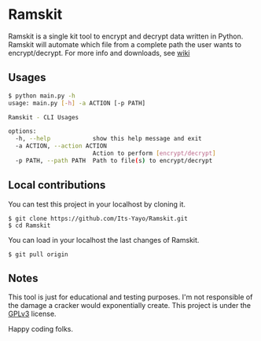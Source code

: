 # Ramskit
Ramskit is a single kit tool to encrypt and decrypt data written in Python. Ramskit will automate which file from a complete path the user wants to encrypt/decrypt. For more info and downloads, see [wiki](https://its-yayo.github.io/ramskit)

## Usages

```bash
$ python main.py -h                                                                          
usage: main.py [-h] -a ACTION [-p PATH]

Ramskit - CLI Usages

options:
  -h, --help            show this help message and exit
  -a ACTION, --action ACTION
                        Action to perform [encrypt/decrypt]
  -p PATH, --path PATH  Path to file(s) to encrypt/decrypt
```

## Local contributions
You can test this project in your localhost by cloning it. 
```
$ git clone https://github.com/Its-Yayo/Ramskit.git
$ cd Ramskit
```

You can load in your localhost the last changes of Ramskit.
```
$ git pull origin
```

## Notes
This tool is just for educational and testing purposes. I'm not responsible of the damage a cracker would exponentially create. This project is under the [GPLv3](https://www.gnu.org/licenses/gpl-3.0.html) license.  


Happy coding folks. 
